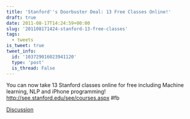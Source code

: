 ```yaml
---
title: 'Stanford''s Doorbuster Deal: 13 Free Classes Online!'
draft: true
date: 2011-08-17T14:24:59+00:00
slug: '201108171424-stanford-13-free-classes'
tags:
  - tweets
is_tweet: true
tweet_info:
  id: '103729016023941120'
  type: 'post'
  is_thread: False
---
```




You can now take 13 Stanford classes online for free including Machine learning, NLP and iPhone programming! <http://see.stanford.edu/see/courses.aspx> #fb

[Discussion](https://x.com/sytelus/status/103729016023941120)
